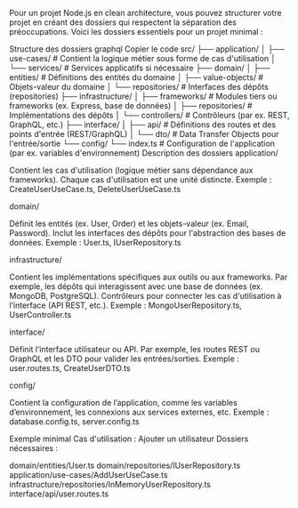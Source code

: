 Pour un projet Node.js en clean architecture, vous pouvez structurer votre projet en créant des dossiers qui respectent la séparation des préoccupations. Voici les dossiers essentiels pour un projet minimal :

Structure des dossiers
graphql
Copier le code
src/
├── application/
│ ├── use-cases/ # Contient la logique métier sous forme de cas d'utilisation
│ └── services/ # Services applicatifs si nécessaire
├── domain/
│ ├── entities/ # Définitions des entités du domaine
│ ├── value-objects/ # Objets-valeur du domaine
│ └── repositories/ # Interfaces des dépôts (repositories)
├── infrastructure/
│ ├── frameworks/ # Modules tiers ou frameworks (ex. Express, base de données)
│ ├── repositories/ # Implémentations des dépôts
│ └── controllers/ # Contrôleurs (par ex. REST, GraphQL, etc.)
├── interface/
│ ├── api/ # Définitions des routes et des points d'entrée (REST/GraphQL)
│ └── dto/ # Data Transfer Objects pour l'entrée/sortie
└── config/
└── index.ts # Configuration de l'application (par ex. variables d'environnement)
Description des dossiers
application/

Contient les cas d'utilisation (logique métier sans dépendance aux frameworks).
Chaque cas d'utilisation est une unité distincte.
Exemple : CreateUserUseCase.ts, DeleteUserUseCase.ts

domain/

Définit les entités (ex. User, Order) et les objets-valeur (ex. Email, Password).
Inclut les interfaces des dépôts pour l'abstraction des bases de données.
Exemple : User.ts, IUserRepository.ts

infrastructure/

Contient les implémentations spécifiques aux outils ou aux frameworks.
Par exemple, les dépôts qui interagissent avec une base de données (ex. MongoDB, PostgreSQL).
Contrôleurs pour connecter les cas d'utilisation à l’interface (API REST, etc.).
Exemple : MongoUserRepository.ts, UserController.ts

interface/

Définit l’interface utilisateur ou API.
Par exemple, les routes REST ou GraphQL et les DTO pour valider les entrées/sorties.
Exemple : user.routes.ts, CreateUserDTO.ts

config/

Contient la configuration de l’application, comme les variables d’environnement, les connexions aux services externes, etc.
Exemple : database.config.ts, server.config.ts

Exemple minimal
Cas d'utilisation : Ajouter un utilisateur
Dossiers nécessaires :

domain/entities/User.ts
domain/repositories/IUserRepository.ts
application/use-cases/AddUserUseCase.ts
infrastructure/repositories/InMemoryUserRepository.ts
interface/api/user.routes.ts
